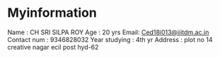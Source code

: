 # Myinformation
Name : CH SRI SILPA ROY 
Age  : 20 yrs
Email: Ced18i013@iiitdm.ac.in
Contact num : 9346828032
Year studying : 4th yr
Address : plot no 14 creative nagar ecil post hyd-62
